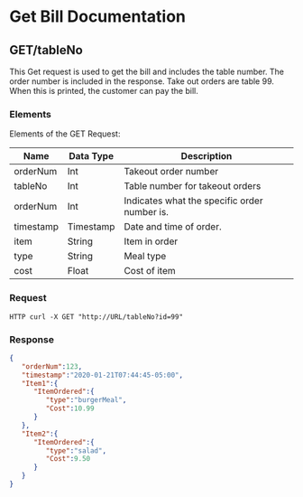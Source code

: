 # Get Bill Documentation

## GET/tableNo

This Get request is used to get the bill and includes the table number. 
The order number is included in the response. Take out orders are table 99. 
When this is printed, the customer can pay the bill. 

### Elements

Elements of the GET Request:

| Name      	| Data Type 	| Description                                        	|
|------------	|-----------	|---------------------------------------------------	|
| orderNum   	| Int         |Takeout order number                                 |
| tableNo   	| Int         | Table number for takeout orders                     |
| orderNum   	| Int         | Indicates what the specific order number is.        |
| timestamp  	| Timestamp 	| Date and time of order.                             |
| item        | String    	| Item in order                                       |
| type        | String      | Meal type                                           |
| cost        | Float       | Cost of item                                        |                                                                  


### Request

```none
HTTP curl -X GET "http://URL/tableNo?id=99"
```

### Response

```json
{
   "orderNum":123,
   "timestamp":"2020-01-21T07:44:45-05:00",
   "Item1":{
      "ItemOrdered":{
         "type":"burgerMeal",
         "Cost":10.99
      }
   },
   "Item2":{
      "ItemOrdered":{
         "type":"salad",
         "Cost":9.50
      }
   }
}
```


